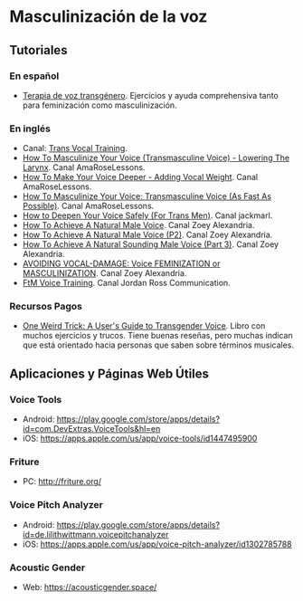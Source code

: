 # Masculinización de la voz

## Tutoriales

### En español
* [Terapia de voz transgénero](https://emergepediatrictherapy.com/terapia-vocal-transgenero-introduccion-anatomia-y-tono/). Ejercicios y ayuda comprehensiva tanto para feminización como masculinización.

### En inglés
* Canal: [Trans Vocal Training](https://www.youtube.com/user/scootergoat01).
* [How To Masculinize Your Voice (Transmasculine Voice) - Lowering The Larynx]((https://www.youtube.com/watch?v=F9kWcvHAa8w&feature=youtu.be)). Canal AmaRoseLessons.
* [How To Make Your Voice Deeper - Adding Vocal Weight](https://youtu.be/BFmOrsHEwyU). Canal AmaRoseLessons.
* [How To Masculinize Your Voice: Transmasculine Voice (As Fast As Possible)](https://youtu.be/0TYGM1UbUfw?si=0DZFRTY2ElEHYZ6S). Canal AmaRoseLessons.
* [How to Deepen Your Voice Safely (For Trans Men)](https://www.youtube.com/watch?v=Ud_ZmEwZLcI). Canal jackmarl.
* [How To Achieve A Natural Male Voice](https://youtu.be/8Tw2ff_koPI). Canal Zoey Alexandria.
* [How To Achieve A Natural Male Voice (P2)](https://youtu.be/E1LpFwCrSBc). Canal Zoey Alexandria.
* [How To Achieve A Natural Sounding Male Voice (Part 3)](https://youtu.be/6xUs4BNwRhM). Canal Zoey Alexandria.
* [AVOIDING VOCAL-DAMAGE: Voice FEMINIZATION or MASCULINIZATION](https://youtu.be/UC_XEY6I2KU). Canal Zoey Alexandria.
* [FtM Voice Training](https://youtu.be/z8GD2twTgys?si=gXw7UZiSOsBn-ng5). Canal Jordan Ross Communication.

### Recursos Pagos
* [One Weird Trick: A User's Guide to Transgender Voice](https://www.amazon.com/One-Weird-Trick-Users-Transgender/dp/1986757382?crid=XRT8F0T2FE4G&keywords=one+weird+trick:+a+guide&qid=1676568635&sprefix=one+weird+trick+a+guid,aps,88&sr=8-1&linkCode=sl1&tag=emergepediatr-20&linkId=86a5ee8aa1d30f7a7930fbef847173e3&language=en_US&ref_=as_li_ss_tl). Libro con muchos ejercicios y trucos. Tiene buenas reseñas, pero muchas indican que está orientado hacia personas que saben sobre términos musicales.

## Aplicaciones y Páginas Web Útiles

### Voice Tools
* Android: https://play.google.com/store/apps/details?id=com.DevExtras.VoiceTools&hl=en
* iOS: https://apps.apple.com/us/app/voice-tools/id1447495900

### Friture
* PC: http://friture.org/

### Voice Pitch Analyzer
* Android: https://play.google.com/store/apps/details?id=de.lilithwittmann.voicepitchanalyzer
* iOS: https://apps.apple.com/us/app/voice-pitch-analyzer/id1302785788

### Acoustic Gender
* Web: https://acousticgender.space/
